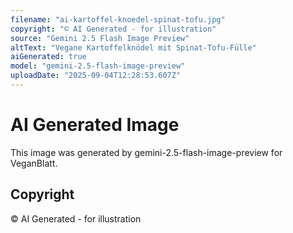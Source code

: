 ```yaml
---
filename: "ai-kartoffel-knoedel-spinat-tofu.jpg"
copyright: "© AI Generated - for illustration"
source: "Gemini 2.5 Flash Image Preview"
altText: "Vegane Kartoffelknödel mit Spinat-Tofu-Fülle"
aiGenerated: true
model: "gemini-2.5-flash-image-preview"
uploadDate: "2025-09-04T12:28:53.607Z"
---
```


# AI Generated Image

This image was generated by gemini-2.5-flash-image-preview for VeganBlatt.

## Copyright
© AI Generated - for illustration
